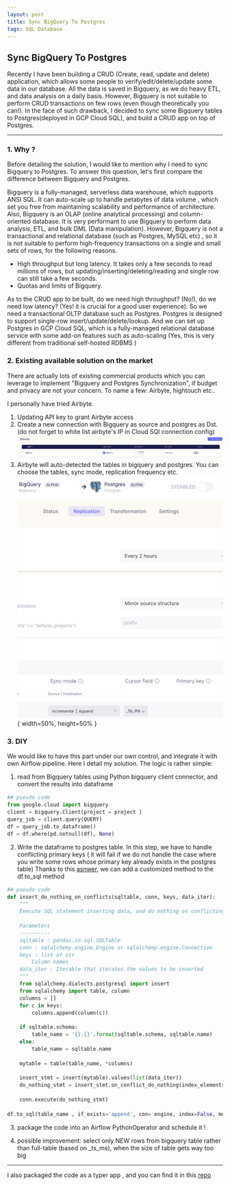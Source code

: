 ```yaml
---
layout: post
title: Sync BigQuery To Postgres 
tags: SQL Database 
---
```


## Sync BigQuery To Postgres

Recently I have been building a CRUD (Create, read, update and delete) application, 
which allows some people to verify/edit/delete/update some data in our database.
All the data is saved in Bigquery, as we do heavy ETL, and data analysis on a daily basis.
However, Bigquery is not suitable to perform CRUD transactions on few rows (even though theoretically you can!). 
In the face of such drawback, I decided to sync some Bigquery tables to Postgres(deployed in GCP Cloud SQL), and build a CRUD app on 
top of Postgres.

---

### 1. Why ?
Before detailing the solution, I would like to mention why I need to sync Bigquery to Postgres. 
To answer this question, let's first compare the difference between Bigquery and Postgres.

Bigquery is a fully-managed, serverless data warehouse, which supports ANSI SQL. It can auto-scale up to handle petabytes of data volume , 
which set you free from maintaining scalability and performance of architecture. Also, 
Bigquery is an OLAP (online analytical processing) and column-oriented database. It is very performant to use Bigquery 
to perform data analysis, ETL, and bulk DML (Data manipulation). However, Bigquery is not a transactional and relational database (such as Postgres, MySQL etc) , so it is not suitable 
to perform high-frequency transactions on a single and small sets of rows, for the following reasons.
- High throughput but long latency. It takes only a few seconds to read millions of rows, but updating/inserting/deleting/reading and single row can still take a few seconds. 
- Quotas and limits of Bigquery.  

As to the CRUD app to be built, do we need high throughput? (No!), do we need low latency? (Yes! it is crucial for a good user experience).
So we need a transactional OLTP database such as Postgres. Postgres is designed to support single-row insert/update/delete/lookup. 
And we can set up Postgres in GCP Cloud SQL, 
which is a fully-managed  relational database service with some add-on features such as auto-scaling (Yes, this is very different from traditional self-hosted RDBMS ) 



### 2. Existing available solution on the market 
There are actually lots of existing commercial products which you can leverage to implement "Bigquery and Postgres Synchronization", 
if budget and privacy are not your concern.
To name a few: Airbyte, hightouch etc..


I personally have tried Airbyte.
1. Updating API key to grant Airbyte access
2. Create a new connection with Bigquery as source and postgres as Dst.
(do not forget to white list airbyte's IP in Cloud SQl connection config)
![airbyte1](/resources/images/post1/airbyte1.png)
3. Airbyte will auto-detected the tables in bigquery and postgres.  You can choose the tables, sync mode, replication frequency etc.
![airbyte2](/resources/images/post1/airbyte2.png){ width=50%, height=50% }


### 3. DIY
We would like to have this part under our own control, and integrate it with own Airflow pipeline. 
Here I detail my solution. The logic is rather simple:
1. read from Bigquery tables using Python bigquery client connector, and convert the results into dataframe
```python
## pseudo code
from google.cloud import bigquery
client = bigquery.Client(project = project )
query_job = client.query(QUERY)
df = query_job.to_dataframe()
df = df.where(pd.notnull(df), None)
```
2. Write the dataframe to postgres table. In this step, we have to handle conflicting primary keys 
( it will fail if we do not handle the case where you write some rows whose primary key already exists in the postgres table)
 Thanks to this [asnwer](https://stackoverflow.com/a/69662582), we can add a customized method to the df.to_sql method
```python
## pseudo code
def insert_do_nothing_on_conflicts(sqltable, conn, keys, data_iter):
    """
    Execute SQL statement inserting data, and do nothing on conflicting primary keys

    Parameters
    ----------
    sqltable : pandas.io.sql.SQLTable
    conn : sqlalchemy.engine.Engine or sqlalchemy.engine.Connection
    keys : list of str
        Column names
    data_iter : Iterable that iterates the values to be inserted
    """
    from sqlalchemy.dialects.postgresql import insert
    from sqlalchemy import table, column
    columns = []
    for c in keys:
        columns.append(column(c))

    if sqltable.schema:
        table_name = '{}.{}'.format(sqltable.schema, sqltable.name)
    else:
        table_name = sqltable.name

    mytable = table(table_name, *columns)

    insert_stmt = insert(mytable).values(list(data_iter))
    do_nothing_stmt = insert_stmt.on_conflict_do_nothing(index_elements=[primaryKey])

    conn.execute(do_nothing_stmt)
    
df.to_sql(table_name , if_exists='append', con= engine, index=False, method=insert_do_nothing_on_conflicts, chunksize=chunksize)
```

3. package the code into an Airflow PythonOperator and schedule it !

4. possible improvement: select only NEW rows from bigquery table rather than full-table (based on _ts_ms), when the size of table gets way too big

---

I also packaged the code as a typer app , and you can find it in this [repo](https://github.com/yyfhust/Sync_Bigquery_to_Postgres)



